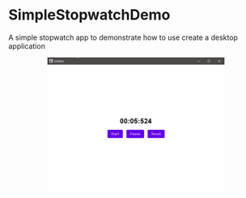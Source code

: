 # SimpleStopwatchDemo
A simple stopwatch app to demonstrate how to use create a desktop application

<p align="center">
  <img src="./docs-asset/demo.png" width="350px" alt="Screenshot displaying the popup with option to open the app through the app link.">
</p>
